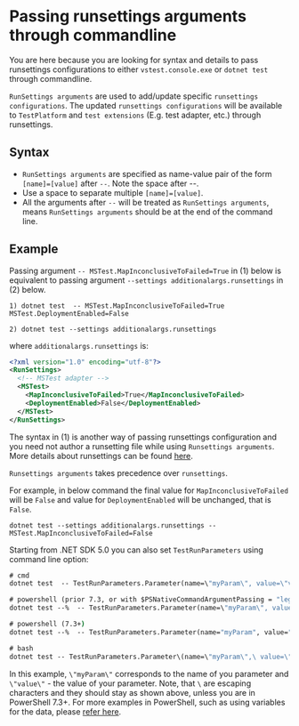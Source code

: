 # Passing runsettings arguments through commandline

You are here because you are looking for syntax and details to pass runsettings configurations to either `vstest.console.exe` or `dotnet test` through commandline.

`RunSettings arguments` are used to add/update specific `runsettings configurations`. The updated `runsettings configurations` will be available to `TestPlatform` and `test extensions` (E.g. test adapter, etc.) through runsettings.

## Syntax

* `RunSettings arguments` are specified as name-value pair of the form `[name]=[value]` after `--`. Note the space after --.
* Use a space to separate multiple `[name]=[value]`.
* All the arguments after `--` will be treated as `RunSettings arguments`, means `RunSettings arguments` should be at the end of the command line.

## Example

Passing argument `-- MSTest.MapInconclusiveToFailed=True` in (1) below is equivalent to passing argument
`--settings additionalargs.runsettings` in (2) below.

```shell
1) dotnet test  -- MSTest.MapInconclusiveToFailed=True MSTest.DeploymentEnabled=False
```

```shell
2) dotnet test --settings additionalargs.runsettings
```

where `additionalargs.runsettings` is:

```xml
<?xml version="1.0" encoding="utf-8"?>  
<RunSettings>  
  <!-- MSTest adapter -->  
  <MSTest>  
    <MapInconclusiveToFailed>True</MapInconclusiveToFailed>
    <DeploymentEnabled>False</DeploymentEnabled>
  </MSTest>   
</RunSettings> 
```

The syntax in (1) is another way of passing runsettings configuration and you need not author a runsetting file while using `Runsettings arguments`. More details about runsettings can be found [here](https://msdn.microsoft.com/library/jj635153.aspx).

`Runsettings arguments` takes precedence over `runsettings`.

For example, in below command the final value for `MapInconclusiveToFailed` will be `False` and value for `DeploymentEnabled` will be unchanged, that is `False`.

```shell
dotnet test --settings additionalargs.runsettings -- MSTest.MapInconclusiveToFailed=False
```

Starting from .NET SDK 5.0 you can also set `TestRunParameters` using command line option:

```cmd
# cmd
dotnet test  -- TestRunParameters.Parameter(name=\"myParam\", value=\"value\")

# powershell (prior 7.3, or with $PSNativeCommandArgumentPassing = "legacy")
dotnet test --%  -- TestRunParameters.Parameter(name=\"myParam\", value=\"value\")

# powershell (7.3+)
dotnet test --%  -- TestRunParameters.Parameter(name="myParam", value="value") 

# bash
dotnet test -- TestRunParameters.Parameter\(name=\"myParam\",\ value=\"value\"\) 
```

In this example, `\"myParam\"` corresponds to the name of you parameter and `\"value\"` - the value of your parameter. Note, that `\` are escaping characters and they should stay as shown above, unless you are in PowerShell 7.3+. For more examples in PowerShell, such as using variables for the data, please [refer here](https://github.com/microsoft/vstest/issues/4637).
